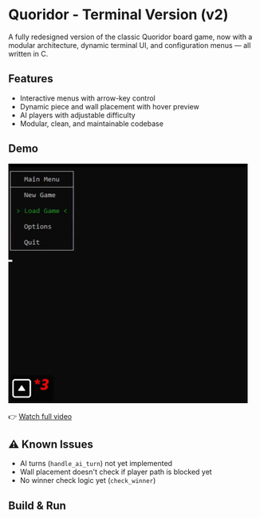 # Quoridor - Terminal Version (v2)

A fully redesigned version of the classic Quoridor board game, now with a modular architecture, dynamic terminal UI, and configuration menus — all written in C.

## Features

- Interactive menus with arrow-key control
- Dynamic piece and wall placement with hover preview
- AI players with adjustable difficulty
- Modular, clean, and maintainable codebase

## Demo

![Gameplay demo](demo/demo.gif)

👉 [Watch full video](demo/demo.mp4)

## ⚠️ Known Issues

- AI turns (`handle_ai_turn`) not yet implemented
- Wall placement doesn't check if player path is blocked yet
- No winner check logic yet (`check_winner`)

## Build & Run
